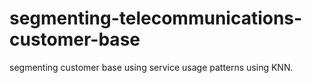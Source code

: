 # segmenting-telecommunications-customer-base
segmenting customer base using service usage patterns using KNN.
